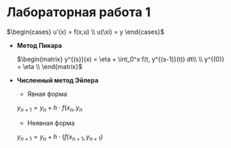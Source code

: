 # Лабораторная работа 1

$`\begin{cases} u'(x) = f(x,u) \\ u(\xi) = y  \end{cases}`$

* **Метод Пикара**

    $`\begin{matrix} y^{(s)}(x) = \eta + \int_0^x f(t, y^{(s-1)}(t)) dt\\ \\ y^{(0)} = \eta \\ \end{matrix}`$

* **Численный метод Эйлера**
    - Явная форма

    $`y_{n+1} = y_n + h \cdot f(x_n, y_n`$

    - Неявная форма

    $`y_{n+1} = y_n + h \cdot (f(x_{n+1}, y_{n+1})`$
